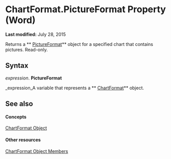 
# ChartFormat.PictureFormat Property (Word)

 **Last modified:** July 28, 2015

Returns a  ** [PictureFormat](79556e36-81bb-f8df-45ef-c040df709497.md)** object for a specified chart that contains pictures. Read-only.

## Syntax

 _expression_. **PictureFormat**

 _expression_A variable that represents a  ** [ChartFormat](5f6546e8-c2fd-eec5-27a9-f2fd2c058f16.md)** object.


## See also


#### Concepts


 [ChartFormat Object](5f6546e8-c2fd-eec5-27a9-f2fd2c058f16.md)
#### Other resources


 [ChartFormat Object Members](47e39231-58c1-3c6b-e901-17242023ed9a.md)
